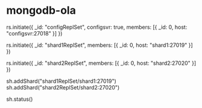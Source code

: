 # mongodb-ola

rs.initiate({
_id: "configReplSet",
configsvr: true,
members: [{ _id: 0, host: "configsvr:27018" }]
})

rs.initiate({
_id: "shard1ReplSet",
members: [{ _id: 0, host: "shard1:27019" }]
})

rs.initiate({
_id: "shard2ReplSet",
members: [{ _id: 0, host: "shard2:27020" }]
})

sh.addShard("shard1ReplSet/shard1:27019")
sh.addShard("shard2ReplSet/shard2:27020")

sh.status()


